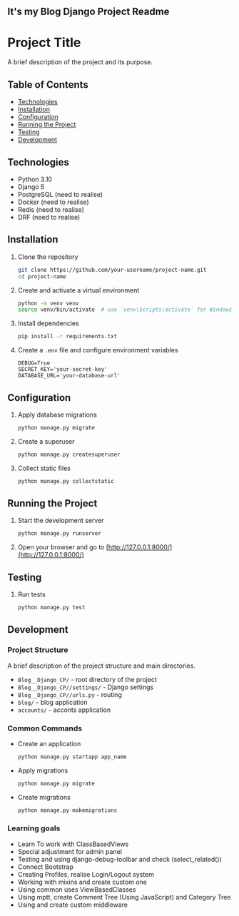 



## It's my Blog Django Project Readme

# Project Title

A brief description of the project and its purpose.

## Table of Contents

- [Technologies](#technologies)
- [Installation](#installation)
- [Configuration](#configuration)
- [Running the Project](#running-the-project)
- [Testing](#testing)
- [Development](#development)


## Technologies

- Python 3.10
- Django 5
- PostgreSQL (need to realise)
- Docker (need to realise)
- Redis (need to realise)
- DRF  (need to realise)

## Installation

1. Clone the repository
    ```sh
    git clone https://github.com/your-username/project-name.git
    cd project-name
    ```

2. Create and activate a virtual environment
    ```sh
    python -m venv venv
    source venv/bin/activate  # use `venv\Scripts\activate` for Windows
    ```

3. Install dependencies
    ```sh
    pip install -r requirements.txt
    ```

4. Create a `.env` file and configure environment variables
    ```env
    DEBUG=True
    SECRET_KEY='your-secret-key'
    DATABASE_URL='your-database-url'
    ```

## Configuration

1. Apply database migrations
    ```sh
    python manage.py migrate
    ```

2. Create a superuser
    ```sh
    python manage.py createsuperuser
    ```

3. Collect static files
    ```sh
    python manage.py collectstatic
    ```

## Running the Project

1. Start the development server
    ```sh
    python manage.py runserver
    ```

2. Open your browser and go to [http://127.0.0.1:8000/](http://127.0.0.1:8000/)

## Testing

1. Run tests
    ```sh
    python manage.py test
    ```

## Development

### Project Structure

A brief description of the project structure and main directories.

- `Blog__Django_CP/` - root directory of the project
- `Blog__Django_CP//settings/` - Django settings
- `Blog__Django_CP//urls.py` - routing
- `blog/` - blog application
- `accounts/` - acconts application

### Common Commands

- Create an application
    ```sh
    python manage.py startapp app_name
    ```

- Apply migrations
    ```sh
    python manage.py migrate
    ```

- Create migrations
    ```sh
    python manage.py makemigrations
    ```




### Learning goals
- Learn To work with ClassBasedViews
- Special adjustment for admin panel
- Testing and using django-debug-toolbar and check (select_related())
- Connect Bootstrap
- Creating Profiles, realise Login/Logout system
- Working with mixins and create custom one
- Using common uses ViewBasedClasses
- Using mptt, create Comment Tree (Using JavaScript) and Category Tree
- Using and create custom middleware
